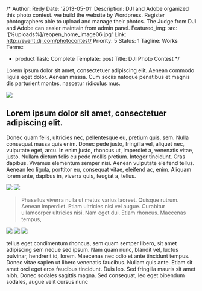 /*
Author: Redy
Date: '2013-05-01'
Description: DJI and Adobe organized this photo contest. we build the website by Wordpress.
  Register photographers able to upload and manage their photos. The Judge from DJI
  and Adobe can easier maintain from admin panel.
Featured_img:
  src: '[%uploads%]/reopen_home_image06.jpg'
Link: http://event.dji.com/photocontest/
Priority: 5
Status: 1
Tagline: Works
Terms:
- product
Task: Complete
Template: post
Title: DJI Photo Contest
*/
<p>Lorem ipsum dolor sit amet, consectetuer adipiscing elit. Aenean commodo ligula eget dolor. Aenean massa. Cum sociis natoque penatibus et magnis dis parturient montes, nascetur ridiculus mus. </p>
<img src="[%uploads%]/home_img_01.jpg" />
<h2>Lorem ipsum dolor sit amet, consectetuer adipiscing elit.</h2>
<p>Donec quam felis, ultricies nec, pellentesque eu, pretium quis, sem. Nulla consequat massa quis enim. Donec pede justo, fringilla vel, aliquet nec, vulputate eget, arcu. In enim justo, rhoncus ut, imperdiet a, venenatis vitae, justo. Nullam dictum felis eu pede mollis pretium. Integer tincidunt. Cras dapibus. Vivamus elementum semper nisi. Aenean vulputate eleifend tellus. Aenean leo ligula, porttitor eu, consequat vitae, eleifend ac, enim. Aliquam lorem ante, dapibus in, viverra quis, feugiat a, tellus.</p>
<img src="[%uploads%]/home_img_02.jpg" />
<img src="[%uploads%]/home_img_03.jpg" />
<blockquote>Phasellus viverra nulla ut metus varius laoreet. Quisque rutrum. Aenean imperdiet. Etiam ultricies nisi vel augue. Curabitur ullamcorper ultricies nisi. Nam eget dui. Etiam rhoncus. Maecenas tempus,</blockquote>
<img src="[%uploads%]/reopen_home_image07.jpg" />
<img src="[%uploads%]/reopen_home_image08.jpg" />
<img src="[%uploads%]/reopen_home_image09.jpg" />
<p>tellus eget condimentum rhoncus, sem quam semper libero, sit amet adipiscing sem neque sed ipsum. Nam quam nunc, blandit vel, luctus pulvinar, hendrerit id, lorem. Maecenas nec odio et ante tincidunt tempus. Donec vitae sapien ut libero venenatis faucibus. Nullam quis ante. Etiam sit amet orci eget eros faucibus tincidunt. Duis leo. Sed fringilla mauris sit amet nibh. Donec sodales sagittis magna. Sed consequat, leo eget bibendum sodales, augue velit cursus nunc</p>